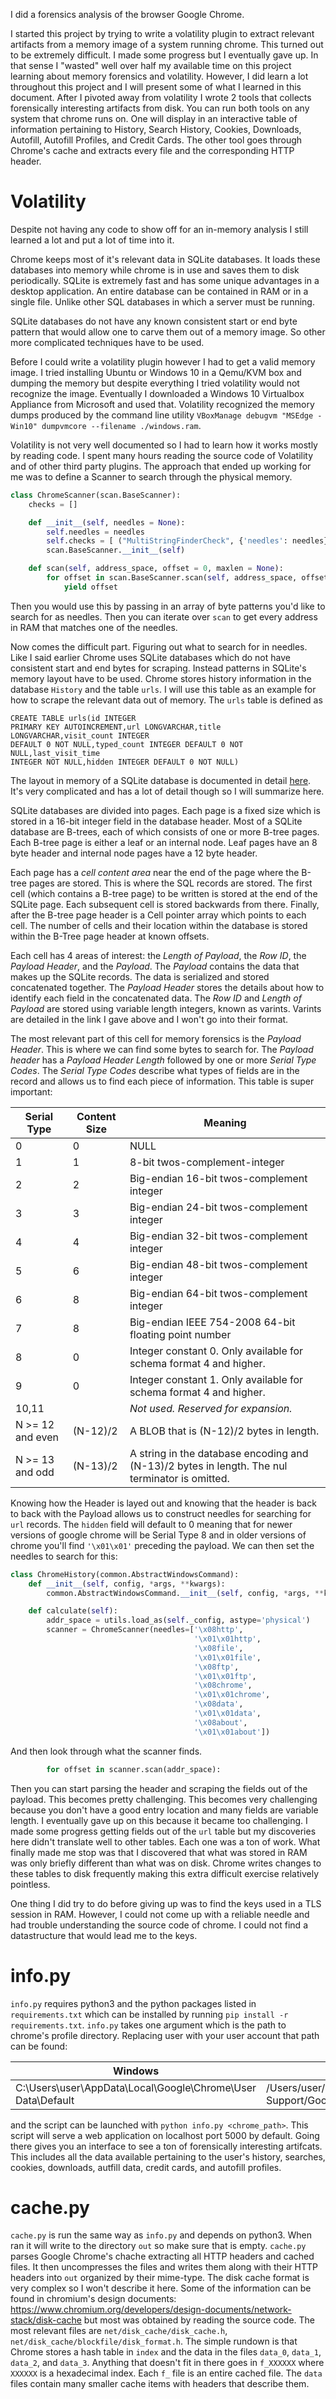 I did a forensics analysis of the browser Google Chrome.

I started this project by trying to write a volatility plugin to extract
relevant artifacts from a memory image of a system running chrome. This turned
out to be extremely difficult. I made some progress but I eventually gave up. In
that sense I "wasted" well over half my available time on this project learning
about memory forensics and volatility. However, I did learn a lot throughout this
project and I will present some of what I learned in this document. After I
pivoted away from volatility I wrote 2 tools that collects forensically
interesting artifacts from disk. You can run both tools on any system that chrome
runs on. One will display in an interactive table of information pertaining to
History, Search History, Cookies, Downloads, Autofill, Autofill Profiles, and
Credit Cards. The other tool goes through Chrome's cache and extracts every file
and the corresponding HTTP header.

# Volatility
Despite not having any code to show off for an in-memory analysis I still
learned a lot and put a lot of time into it.

Chrome keeps most of it's relevant data in SQLite databases. It loads these
databases into memory while chrome is in use and saves them to disk
periodically. SQLite is extremely fast and has some unique advantages in a
desktop application. An entire database can be contained in RAM or in a single
file. Unlike other SQL databases in which a server must be running.

SQLite databases do not have any known consistent start or end byte pattern that
would allow one to carve them out of a memory image. So other more complicated
techniques have to be used.

Before I could write a volatility plugin however I had to get a valid memory
image. I tried installing Ubuntu or Windows 10 in a Qemu/KVM box and dumping the
memory but despite everything I tried volatility would not recognize the image.
Eventually I downloaded a Windows 10 Virtualbox Appliance from Microsoft and
used that. Volatility recognized the memory dumps produced by the command line
utility `VBoxManage debugvm "MSEdge - Win10" dumpvmcore --filename ./windows.ram`.

Volatility is not very well documented so I had to learn how it works mostly by
reading code. I spent many hours reading the source code of Volatility and of
other third party plugins. The approach that ended up working for me was to
define a Scanner to search through the physical memory.

```python
class ChromeScanner(scan.BaseScanner):
    checks = []

    def __init__(self, needles = None):
        self.needles = needles
        self.checks = [ ("MultiStringFinderCheck", {'needles': needles})]
        scan.BaseScanner.__init__(self)

    def scan(self, address_space, offset = 0, maxlen = None):
        for offset in scan.BaseScanner.scan(self, address_space, offset, maxlen):
            yield offset
```

Then you would use this by passing in an array of byte patterns you'd like to
search for as needles. Then you can iterate over `scan` to get every address in
RAM that matches one of the needles.

Now comes the difficult part. Figuring out what to search for in needles. Like I
said earlier Chrome uses SQLite databases which do not have consistent start and
end bytes for scraping. Instead patterns in SQLite's memory layout have to be
used. Chrome stores history information in the database `History` and the table
`urls`. I will use this table as an example for how to scrape the relevant data
out of memory. The `urls` table is defined as

```
CREATE TABLE urls(id INTEGER
PRIMARY KEY AUTOINCREMENT,url LONGVARCHAR,title LONGVARCHAR,visit_count INTEGER
DEFAULT 0 NOT NULL,typed_count INTEGER DEFAULT 0 NOT NULL,last_visit_time
INTEGER NOT NULL,hidden INTEGER DEFAULT 0 NOT NULL)
```

The layout in memory of a SQLite database is documented in detail
[here](https://www.sqlite.org/fileformat.html#varint_format). It's very
complicated and has a lot of detail though so I will summarize here.

SQLite databases are divided into pages. Each page is a fixed size which is
stored in a 16-bit integer field in the database header. Most of a SQLite
database are B-trees, each of which consists of one or more B-tree pages. Each
B-tree page is either a leaf or an internal node. Leaf pages have an 8 byte
header and internal node pages have a 12 byte header.

Each page has a *cell content area* near the end of the page where the B-tree
pages are stored. This is where the SQL records are stored. The first cell
(which contains a B-tree page) to be written is stored at the end of the SQLite
page. Each subsequent cell is stored backwards from there. Finally, after the
B-tree page header is a Cell pointer array which points to each cell. The number
of cells and their location within the database is stored within the B-Tree page
header at known offsets.

Each cell has 4 areas of interest: the *Length of Payload*, the *Row ID*, the *Payload
Header*, and the *Payload*. The *Payload* contains the data that makes up the SQLite
records. The data is serialized and stored concatenated together. The *Payload
Header* stores the details about how to identify each field in the concatenated
data. The *Row ID* and *Length of Payload* are stored using variable length
integers, known as varints. Varints are detailed in the link I gave above and I
won't go into their format.

The most relevant part of this cell for memory forensics is the *Payload
Header*. This is where we can find some bytes to search for. The *Payload
header* has a *Payload Header Length* followed by one or more *Serial Type
Codes*. The *Serial Type Codes* describe what types of fields are in the record
and allows us to find each piece of information. This table is super important:

| Serial Type | Content Size | Meaning |
| ----------- | ------------ | ------- |
| 0 | 0 | NULL |
| 1 | 1 | 8-bit twos-complement-integer |
| 2 | 2 | Big-endian 16-bit twos-complement integer |
| 3 | 3 | Big-endian 24-bit twos-complement integer |
| 4 | 4 | Big-endian 32-bit twos-complement integer |
| 5 | 6 | Big-endian 48-bit twos-complement integer |
| 6 | 8 | Big-endian 64-bit twos-complement integer |
| 7 | 8 | Big-endian IEEE 754-2008 64-bit floating point number |
| 8 | 0 | Integer constant 0. Only available for schema format 4 and higher. |
| 9 | 0 | Integer constant 1. Only available for schema format 4 and higher. |
| 10,11 |  | *Not used. Reserved for expansion.* |
| N >= 12 and even | (N-12)/2 | A BLOB that is (N-12)/2 bytes in length. |
| N >= 13 and odd | (N-13)/2 | A string in the database encoding and (N-13)/2 bytes in length. The nul terminator is omitted. |

Knowing how the Header is layed out and knowing that the header is back to back
with the Payload allows us to construct needles for searching for `url` records.
The `hidden` field will default to 0 meaning that for newer versions of google
chrome will be Serial Type 8 and in older versions of chrome you'll find
`'\x01\x01'` preceding the payload. We can then set the needles to search for this:

```python
class ChromeHistory(common.AbstractWindowsCommand):
    def __init__(self, config, *args, **kwargs):
        common.AbstractWindowsCommand.__init__(self, config, *args, **kwargs)

    def calculate(self):
        addr_space = utils.load_as(self._config, astype='physical')
        scanner = ChromeScanner(needles=['\x08http',
                                         '\x01\x01http',
                                         '\x08file',
                                         '\x01\x01file',
                                         '\x08ftp',
                                         '\x01\x01ftp',
                                         '\x08chrome',
                                         '\x01\x01chrome',
                                         '\x08data',
                                         '\x01\x01data',
                                         '\x08about',
                                         '\x01\x01about'])

```

And then look through what the scanner finds.

```python
        for offset in scanner.scan(addr_space):
```

Then you can start parsing the header and scraping the fields out of the
payload. This becomes pretty challenging. This becomes very challenging because
you don't have a good entry location and many fields are variable length. I
eventually gave up on this because it became too challenging. I made some
progress getting fields out of the `url` table but my discoveries here didn't
translate well to other tables. Each one was a ton of work. What finally made me
stop was that I discovered that what was stored in RAM was only briefly
different than what was on disk. Chrome writes changes to these tables to disk
frequently making this extra difficult exercise relatively pointless.

One thing I did try to do before giving up was to find the keys used in a TLS
session in RAM. However, I could not come up with a reliable needle and had
trouble understanding the source code of chrome. I could not find a
datastructure that would lead me to the keys.


# info.py
`info.py` requires python3 and the python packages listed in `requirements.txt`
which can be installed by running `pip install -r requirements.txt`. `info.py`
takes one argument which is the path to chrome's profile directory. Replacing
user with your user account that path can be found:

| Windows | Mac | Linux |
| ------- | --- | ----- |
| C:\Users\user\AppData\Local\Google\Chrome\User Data\Default | /Users/user/Library/Application Support/Google/Chrome/Default | /home/user/.config/google-chrome/Default |

and the script can be launched with `python info.py <chrome_path>`. This script
will serve a web application on localhost port 5000 by default. Going there
gives you an interface to see a ton of forensically interesting artifcats. This
includes all the data available pertaining to the user's history, searches,
cookies, downloads, autfill data, credit cards, and autofill profiles.

# cache.py
`cache.py` is run the same way as `info.py` and depends on python3. When ran it
will write to the directory `out` so make sure that is empty. `cache.py` parses
Google Chrome's chache extracting all HTTP headers and cached files. It then
uncompresses the files and writes them along with their HTTP headers into `out`
organized by their mime-type. The disk cache format is very complex so I won't
describe it here. Some of the information can be found in chromium's design documents:
https://www.chromium.org/developers/design-documents/network-stack/disk-cache
but most was obtained by reading the source code. The most relevant files are
`net/disk_cache/disk_cache.h`, `net/disk_cache/blockfile/disk_format.h`. The
simple rundown is that Chrome stores a hash table in `index` and the data in the
files `data_0`, `data_1`, `data_2`, and `data_3`. Anything that doesn't fit in
there goes in `f_XXXXXX` where `XXXXXX` is a hexadecimal index. Each `f_` file
is an entire cached file. The `data` files contain many smaller cache items with
headers that describe them.
